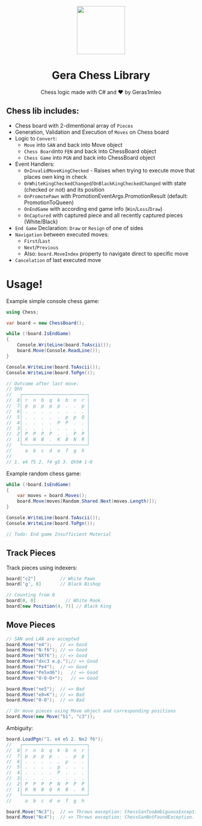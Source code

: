 <p align="center">
  <img width="128" align="center" src="https://user-images.githubusercontent.com/67554762/152679427-e59a58a8-0a03-449b-9f77-3bb52aed982c.png">
</p>
<h1 align="center">Gera Chess Library</h1>
<div>
	<p align="center">
	  Chess logic made with C# and &hearts; by Geras1mleo
	</p>
</div>


## Chess lib includes:

- Chess board with 2-dimentional array of `Pieces`
- Generation, Validation and Execution of `Moves` on Chess board
- Logic to `Convert`:
  - `Move` into `SAN` and back into Move object
  - `Chess Board`into `FEN` and back into ChessBoard object
  - `Chess Game` into `PGN` and back into ChessBoard object
- Event Handlers:
  -  `OnInvalidMoveKingChecked` - Raises when trying to execute move that places own king in check
  -  `OnWhiteKingCheckedChanged`/`OnBlackKingCheckedChanged` with state (checked or not) and its position
  -  `OnPromotePawn` with PromotionEventArgs.PromotionResult (default: PromotionToQueen)
  -  `OnEndGame` with according end game info (`Win`/`Loss`/`Draw`)
  -  `OnCaptured` with captured piece and all recently captured pieces (White/Black)
- `End Game` Declaration: `Draw` or `Resign` of one of sides
- `Navigation` between executed moves:
  - `First`/`Last`
  - `Next`/`Previous`
  - Also: `board.MoveIndex` property to navigate direct to specific move
- `Cancelation` of last executed move

# Usage!

Example simple console chess game:

```csharp
using Chess;

var board = new ChessBoard();

while (!board.IsEndGame)
{
    Console.WriteLine(board.ToAscii());
    board.Move(Console.ReadLine());
}

Console.WriteLine(board.ToAscii());
Console.WriteLine(board.ToPgn());

// Outcome after last move:
// Qh5
//   ┌────────────────────────┐
//  8│ r  n  b  q  k  b  n  r │
//  7│ p  p  p  p  p  .  .  p │
//  6│ .  .  .  .  .  .  .  . │
//  5│ .  .  .  .  .  p  p  Q │
//  4│ .  .  .  .  P  P  .  . │
//  3│ .  .  .  .  .  .  .  . │
//  2│ P  P  P  P  .  .  P  P │
//  1│ R  N  B  .  K  B  N  R │
//   └────────────────────────┘
//     a  b  c  d  e  f  g  h
//
// 1. e4 f5 2. f4 g5 3. Qh5# 1-0
```

Example random chess game:

```csharp
while (!board.IsEndGame)
{
    var moves = board.Moves();
    board.Move(moves[Random.Shared.Next(moves.Length)]);
}

Console.WriteLine(board.ToAscii());
Console.WriteLine(board.ToPgn());

// Todo: End game Insufficient Material
```


## Track Pieces

Track pieces using indexers:

```csharp
board["c2"] 		// White Pawn
board['g', 8] 		// Black Bishop

// Counting from 0
board[0, 0] 		  // White Rook
board[new Position(4, 7)] // Black King
```

## Move Pieces

```csharp
// SAN and LAN are accepted
board.Move("e4");	// => Good
board.Move("N-f6");	// => Good
board.Move("NXf6");	// => Good
board.Move("dxc3 e.p.");// => Good
board.Move("Pe4");	// => Good 
board.Move("Pe5xd6");	// => Good
board.Move("O-O-O+");	// => Good

board.Move("ne5");	// => Bad
board.Move("e8=K");	// => Bad
board.Move("0-0");	// => Bad

// Or move pieces using Move object and corresponding positions
board.Move(new Move("b1", "c3"));
```

Ambiguity:

```csharp
board.LoadPgn("1. e4 e5 2. Ne2 f6");
//   ┌────────────────────────┐
//  8│ r  n  b  q  k  b  n  r │
//  7│ p  p  p  p  .  .  p  p │
//  6│ .  .  .  .  .  p  .  . │
//  5│ .  .  .  .  p  .  .  . │
//  4│ .  .  .  .  P  .  .  . │
//  3│ .  .  .  .  .  .  .  . │
//  2│ P  P  P  P  N  P  P  P │
//  1│ R  N  B  Q  K  B  .  R │
//   └────────────────────────┘
//     a  b  c  d  e  f  g  h

board.Move("Nc3"); 	// => Throws exception: ChessSanTooAmbiguousException. Both knights can move to c3
board.Move("Nc4"); 	// => Throws exception: ChessSanNotFoundException. None of knights can move to c3
```



